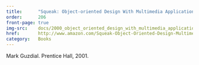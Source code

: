 ```yaml
---
title:      "Squeak: Object-oriented Design With Multimedia Applications"
order:      206
front-page: true
img-src:    docs/2000_object_oriented_design_with_multimedia_applications.jpg
href:       http://www.amazon.com/Squeak-Object-Oriented-Design-Multimedia-Applications/dp/0130280283
category:   Books
---
```

Mark Guzdial. Prentice Hall, 2001.
